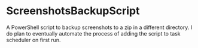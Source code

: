 # ScreenshotsBackupScript
A PowerShell script to backup screenshots to a zip in a different directory.
I do plan to eventually automate the process of adding the script to task scheduler on first run.